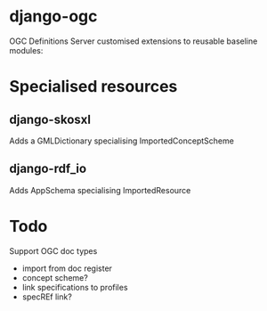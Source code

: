 # django-ogc
OGC Definitions Server customised extensions to reusable baseline modules:

# Specialised resources
## django-skosxl
Adds a GMLDictionary specialising ImportedConceptScheme

## django-rdf_io
Adds AppSchema specialising ImportedResource

# Todo
Support OGC doc types
 - import from doc register 
 - concept scheme?
 - link specifications to profiles
 - specREf link?
 